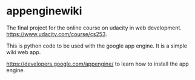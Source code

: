 appenginewiki
=============

The final project for the online course on udacity in web development. https://www.udacity.com/course/cs253.

This is python code to be used with the google app engine. It is a simple wiki web app.

https://developers.google.com/appengine/ to learn how to install the app engine.
